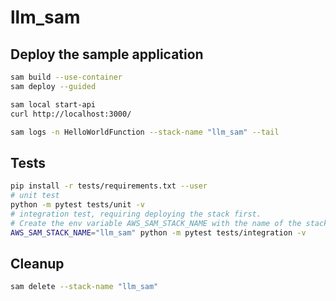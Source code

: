 # llm_sam

## Deploy the sample application

```bash
sam build --use-container
sam deploy --guided
```

```bash
sam local start-api
curl http://localhost:3000/
```

```bash
sam logs -n HelloWorldFunction --stack-name "llm_sam" --tail
```

## Tests

```bash
pip install -r tests/requirements.txt --user
# unit test
python -m pytest tests/unit -v
# integration test, requiring deploying the stack first.
# Create the env variable AWS_SAM_STACK_NAME with the name of the stack we are testing
AWS_SAM_STACK_NAME="llm_sam" python -m pytest tests/integration -v
```

## Cleanup

```bash
sam delete --stack-name "llm_sam"
```
